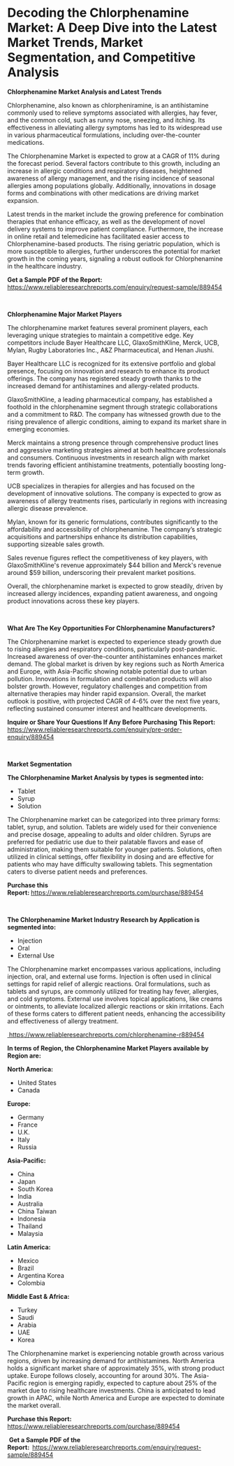 <p><h1>Decoding the Chlorphenamine Market: A Deep Dive into the Latest Market Trends, Market Segmentation, and Competitive Analysis</h1></p><p><strong>Chlorphenamine Market Analysis and Latest Trends</strong></p>
<p><p>Chlorphenamine, also known as chlorpheniramine, is an antihistamine commonly used to relieve symptoms associated with allergies, hay fever, and the common cold, such as runny nose, sneezing, and itching. Its effectiveness in alleviating allergy symptoms has led to its widespread use in various pharmaceutical formulations, including over-the-counter medications.</p><p>The Chlorphenamine Market is expected to grow at a CAGR of 11% during the forecast period. Several factors contribute to this growth, including an increase in allergic conditions and respiratory diseases, heightened awareness of allergy management, and the rising incidence of seasonal allergies among populations globally. Additionally, innovations in dosage forms and combinations with other medications are driving market expansion.</p><p>Latest trends in the market include the growing preference for combination therapies that enhance efficacy, as well as the development of novel delivery systems to improve patient compliance. Furthermore, the increase in online retail and telemedicine has facilitated easier access to Chlorphenamine-based products. The rising geriatric population, which is more susceptible to allergies, further underscores the potential for market growth in the coming years, signaling a robust outlook for Chlorphenamine in the healthcare industry.</p></p>
<p><strong>Get a Sample PDF of the Report:&nbsp;</strong> <a href="https://www.reliableresearchreports.com/enquiry/request-sample/889454?utm_campaign=3308&utm_medium=2&utm_source=Github&utm_content=ia&utm_term=19042025&utm_id=chlorphenamine">https://www.reliableresearchreports.com/enquiry/request-sample/889454</a></p>
<p>&nbsp;</p>
<p><strong>Chlorphenamine Major Market Players</strong></p>
<p><p>The chlorphenamine market features several prominent players, each leveraging unique strategies to maintain a competitive edge. Key competitors include Bayer Healthcare LLC, GlaxoSmithKline, Merck, UCB, Mylan, Rugby Laboratories Inc., A&Z Pharmaceutical, and Henan Jiushi.</p><p>Bayer Healthcare LLC is recognized for its extensive portfolio and global presence, focusing on innovation and research to enhance its product offerings. The company has registered steady growth thanks to the increased demand for antihistamines and allergy-related products.</p><p>GlaxoSmithKline, a leading pharmaceutical company, has established a foothold in the chlorphenamine segment through strategic collaborations and a commitment to R&D. The company has witnessed growth due to the rising prevalence of allergic conditions, aiming to expand its market share in emerging economies.</p><p>Merck maintains a strong presence through comprehensive product lines and aggressive marketing strategies aimed at both healthcare professionals and consumers. Continuous investments in research align with market trends favoring efficient antihistamine treatments, potentially boosting long-term growth.</p><p>UCB specializes in therapies for allergies and has focused on the development of innovative solutions. The company is expected to grow as awareness of allergy treatments rises, particularly in regions with increasing allergic disease prevalence.</p><p>Mylan, known for its generic formulations, contributes significantly to the affordability and accessibility of chlorphenamine. The company’s strategic acquisitions and partnerships enhance its distribution capabilities, supporting sizeable sales growth.</p><p>Sales revenue figures reflect the competitiveness of key players, with GlaxoSmithKline's revenue approximately $44 billion and Merck's revenue around $59 billion, underscoring their prevalent market positions.</p><p>Overall, the chlorphenamine market is expected to grow steadily, driven by increased allergy incidences, expanding patient awareness, and ongoing product innovations across these key players.</p></p>
<p>&nbsp;</p>
<p><strong>What Are The Key Opportunities For Chlorphenamine Manufacturers?</strong></p>
<p><p>The Chlorphenamine market is expected to experience steady growth due to rising allergies and respiratory conditions, particularly post-pandemic. Increased awareness of over-the-counter antihistamines enhances market demand. The global market is driven by key regions such as North America and Europe, with Asia-Pacific showing notable potential due to urban pollution. Innovations in formulation and combination products will also bolster growth. However, regulatory challenges and competition from alternative therapies may hinder rapid expansion. Overall, the market outlook is positive, with projected CAGR of 4-6% over the next five years, reflecting sustained consumer interest and healthcare developments.</p></p>
<p><strong>Inquire or Share Your Questions If Any Before Purchasing This Report:</strong> <a href="https://www.reliableresearchreports.com/enquiry/pre-order-enquiry/889454?utm_campaign=3308&utm_medium=2&utm_source=Github&utm_content=ia&utm_term=19042025&utm_id=chlorphenamine">https://www.reliableresearchreports.com/enquiry/pre-order-enquiry/889454</a></p>
<p>&nbsp;</p>
<p><strong>Market Segmentation</strong></p>
<p><strong>The Chlorphenamine Market Analysis by types is segmented into:</strong></p>
<p><ul><li>Tablet</li><li>Syrup</li><li>Solution</li></ul></p>
<p><p>The Chlorphenamine market can be categorized into three primary forms: tablet, syrup, and solution. Tablets are widely used for their convenience and precise dosage, appealing to adults and older children. Syrups are preferred for pediatric use due to their palatable flavors and ease of administration, making them suitable for younger patients. Solutions, often utilized in clinical settings, offer flexibility in dosing and are effective for patients who may have difficulty swallowing tablets. This segmentation caters to diverse patient needs and preferences.</p></p>
<p><strong>Purchase this Report:&nbsp;</strong><a href="https://www.reliableresearchreports.com/purchase/889454?utm_campaign=3308&utm_medium=2&utm_source=Github&utm_content=ia&utm_term=19042025&utm_id=chlorphenamine">https://www.reliableresearchreports.com/purchase/889454</a></p>
<p>&nbsp;</p>
<p><strong>The Chlorphenamine Market Industry Research by Application is segmented into:</strong></p>
<p><ul><li>Injection</li><li>Oral</li><li>External Use</li></ul></p>
<p><p>The Chlorphenamine market encompasses various applications, including injection, oral, and external use forms. Injection is often used in clinical settings for rapid relief of allergic reactions. Oral formulations, such as tablets and syrups, are commonly utilized for treating hay fever, allergies, and cold symptoms. External use involves topical applications, like creams or ointments, to alleviate localized allergic reactions or skin irritations. Each of these forms caters to different patient needs, enhancing the accessibility and effectiveness of allergy treatment.</p></p>
<p><a href="https://www.reliableresearchreports.com/chlorphenamine-r889454?utm_campaign=3308&utm_medium=2&utm_source=Github&utm_content=ia&utm_term=19042025&utm_id=chlorphenamine">&nbsp;https://www.reliableresearchreports.com/chlorphenamine-r889454</a></p>
<p><strong>In terms of Region, the Chlorphenamine Market Players available by Region are:</strong></p>
<p>
    <p> <strong> North America: </strong>
        <ul>
            <li>United States</li>
            <li>Canada</li>
        </ul>
        </p> 
    <p> <strong> Europe: </strong>
        <ul>
            <li>Germany</li>
            <li>France</li>
            <li>U.K.</li>
            <li>Italy</li>
            <li>Russia</li>
        </ul>
        </p> 
    <p> <strong> Asia-Pacific: </strong>
        <ul>
            <li>China</li>
            <li>Japan</li>
            <li>South Korea</li>
            <li>India</li>
            <li>Australia</li>
            <li>China Taiwan</li>
            <li>Indonesia</li>
            <li>Thailand</li>
            <li>Malaysia</li>
        </ul>
        </p> 
    <p> <strong> Latin America: </strong>
        <ul>
            <li>Mexico</li>
            <li>Brazil</li>
            <li>Argentina Korea</li>
            <li>Colombia</li>
        </ul>
        </p> 
    <p> <strong> Middle East & Africa: </strong>
        <ul>
            <li>Turkey</li>
            <li>Saudi</li>
            <li>Arabia</li>
            <li>UAE</li>
            <li>Korea</li>
        </ul>
    </p>
    </p>
<p><p>The Chlorphenamine market is experiencing notable growth across various regions, driven by increasing demand for antihistamines. North America holds a significant market share of approximately 35%, with strong product uptake. Europe follows closely, accounting for around 30%. The Asia-Pacific region is emerging rapidly, expected to capture about 25% of the market due to rising healthcare investments. China is anticipated to lead growth in APAC, while North America and Europe are expected to dominate the market overall.</p></p>
<p><strong>Purchase this Report: </strong><a href="https://www.reliableresearchreports.com/purchase/889454?utm_campaign=3308&utm_medium=2&utm_source=Github&utm_content=ia&utm_term=19042025&utm_id=chlorphenamine">https://www.reliableresearchreports.com/purchase/889454</a></p>
<p>&nbsp;<strong>Get a Sample PDF of the Report:&nbsp;&nbsp;</strong><a href="https://www.reliableresearchreports.com/enquiry/request-sample/889454?utm_campaign=3308&utm_medium=2&utm_source=Github&utm_content=ia&utm_term=19042025&utm_id=chlorphenamine">https://www.reliableresearchreports.com/enquiry/request-sample/889454</a></p>
<p><strong></strong></p>
<p><p></p><p></p><p></p></p>